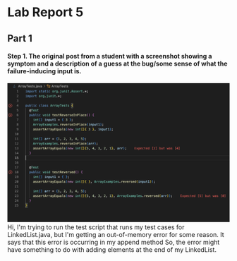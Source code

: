 # Lab Report 5 # 

## Part 1 ##
#### Step 1. The original post from a student with a screenshot showing a symptom and a description of a guess at the bug/some sense of what the failure-inducing input is. ####
![Image](symptom.png)
Hi, I'm trying to run the test script that runs my test cases for LinkedList.java, but I'm getting an out-of-memory error for some reason. It says that this error is occurring in my append method
So, the error might have something to do with adding elements at the end of my LinkedList.
